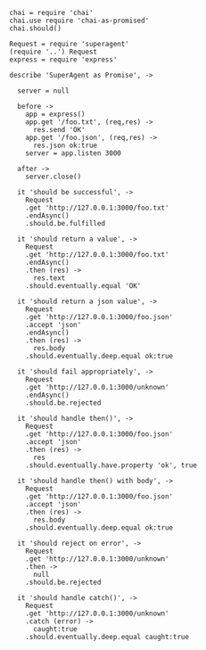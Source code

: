     chai = require 'chai'
    chai.use require 'chai-as-promised'
    chai.should()

    Request = require 'superagent'
    (require '..') Request
    express = require 'express'

    describe 'SuperAgent as Promise', ->

      server = null

      before ->
        app = express()
        app.get '/foo.txt', (req,res) ->
          res.send 'OK'
        app.get '/foo.json', (req,res) ->
          res.json ok:true
        server = app.listen 3000

      after ->
        server.close()

      it 'should be successful', ->
        Request
        .get 'http://127.0.0.1:3000/foo.txt'
        .endAsync()
        .should.be.fulfilled

      it 'should return a value', ->
        Request
        .get 'http://127.0.0.1:3000/foo.txt'
        .endAsync()
        .then (res) ->
          res.text
        .should.eventually.equal 'OK'

      it 'should return a json value', ->
        Request
        .get 'http://127.0.0.1:3000/foo.json'
        .accept 'json'
        .endAsync()
        .then (res) ->
          res.body
        .should.eventually.deep.equal ok:true

      it 'should fail appropriately', ->
        Request
        .get 'http://127.0.0.1:3000/unknown'
        .endAsync()
        .should.be.rejected

      it 'should handle then()', ->
        Request
        .get 'http://127.0.0.1:3000/foo.json'
        .accept 'json'
        .then (res) ->
          res
        .should.eventually.have.property 'ok', true

      it 'should handle then() with body', ->
        Request
        .get 'http://127.0.0.1:3000/foo.json'
        .accept 'json'
        .then (res) ->
          res.body
        .should.eventually.deep.equal ok:true

      it 'should reject on error', ->
        Request
        .get 'http://127.0.0.1:3000/unknown'
        .then ->
          null
        .should.be.rejected

      it 'should handle catch()', ->
        Request
        .get 'http://127.0.0.1:3000/unknown'
        .catch (error) ->
          caught:true
        .should.eventually.deep.equal caught:true
